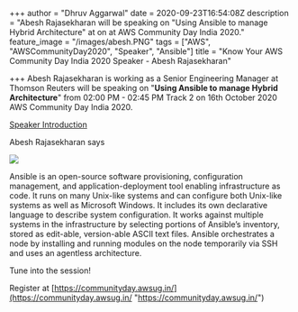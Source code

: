 +++
author = "Dhruv Aggarwal"
date = 2020-09-23T16:54:08Z
description = "Abesh Rajasekharan will be speaking on \"Using Ansible to manage Hybrid Architecture\" at <time> on <date> at AWS Community Day India 2020."
feature_image = "/images/abesh.PNG"
tags = ["AWS", "AWSCommunityDay2020", "Speaker", "Ansible"]
title = "Know Your AWS Community Day India 2020 Speaker - Abesh Rajasekharan"

+++
Abesh Rajasekharan is working as a Senior Engineering Manager at Thomson Reuters will be speaking on "**Using Ansible to manage Hybrid Architecture**" from 02:00 PM - 02:45 PM Track 2 on 16th October 2020 AWS Community Day India 2020.

[Speaker Introduction]()<URL>

<Summary from Intro video of speaker>Abesh Rajasekharan says

![](/images/ansible.png)

Ansible is an open-source software provisioning, configuration management, and application-deployment tool enabling infrastructure as code. It runs on many Unix-like systems and can configure both Unix-like systems as well as Microsoft Windows. It includes its own declarative language to describe system configuration. It works against multiple systems in the infrastructure by selecting portions of Ansible’s inventory, stored as edit-able, version-able ASCII text files. Ansible orchestrates a node by installing and running modules on the node temporarily via SSH and uses an agentless architecture.

Tune into the session!

Register at [https://communityday.awsug.in/](https://communityday.awsug.in/ "https://communityday.awsug.in/")
